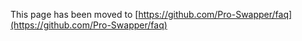 This page has been moved to [https://github.com/Pro-Swapper/faq](https://github.com/Pro-Swapper/faq)
